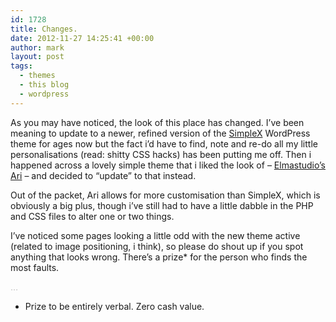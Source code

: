 ```yaml
---
id: 1728
title: Changes.
date: 2012-11-27 14:25:41 +00:00
author: mark
layout: post
tags:
  - themes
  - this blog
  - wordpress
---
```

As you may have noticed, the look of this place has changed. I&#8217;ve been meaning to update to a newer, refined version of the [SimpleX](http://wpshoppe.com/) WordPress theme for ages now but the fact i&#8217;d have to find, note and re-do all my little personalisations (read: shitty CSS hacks) has been putting me off. Then i happened across a lovely simple theme that i liked the look of &#8211; [Elmastudio&#8217;s Ari](http://www.elmastudio.de/wordpress-themes/ari/) &#8211; and decided to &#8220;update&#8221; to that instead.

Out of the packet, Ari allows for more customisation than SimpleX, which is obviously a big plus, though i&#8217;ve still had to have a little dabble in the PHP and CSS files to alter one or two things.

I&#8217;ve noticed some pages looking a little odd with the new theme active (related to image positioning, i think), so please do shout up if you spot anything that looks wrong. There&#8217;s a prize* for the person who finds the most faults.

<span style="color: #c0c0c0;">&#8230;</span>

* Prize to be entirely verbal. Zero cash value.
